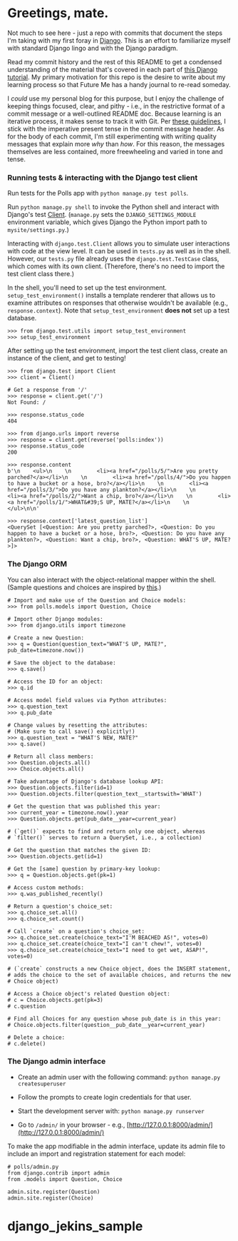 # Greetings, mate.

Not much to see here - just a repo with commits that document the steps I'm taking with my first foray in [Django](https://www.djangoproject.com/). This is an effort to familiarize myself with standard Django lingo and with the Django paradigm.

Read my commit history and the rest of this README to get a condensed understanding of the material that's covered in each part of [this Django tutorial](https://docs.djangoproject.com/en/2.0/intro/tutorial01/). My primary motivation for this repo is the desire to write about my learning process so that Future Me has a handy journal to re-read someday.

I *could* use my personal blog for this purpose, but I enjoy the challenge of keeping things focused, clear, and pithy - i.e., in the restrictive format of a commit message or a well-outlined README doc. Because learning is an iterative process, it makes sense to track it with Git. Per [these guidelines](https://git-scm.com/book/en/v2/Distributed-Git-Contributing-to-a-Project), I stick with the imperative present tense in the commit message header. As for the body of each commit, I'm still experimenting with writing quality messages that explain more *why* than *how*. For this reason, the messages themselves are less contained, more freewheeling and varied in tone and tense.

### Running tests & interacting with the Django test client
Run tests for the Polls app with `python manage.py test polls`.

Run `python manage.py shell` to invoke the Python shell and interact with Django's test [Client](https://docs.djangoproject.com/en/2.0/topics/testing/tools/#django.test.Client). (`manage.py` sets the `DJANGO_SETTINGS_MODULE` environment variable, which gives Django the Python import path to `mysite/settings.py`.)

Interacting with `django.test.Client` allows you to simulate user interactions with code at the view level. It can be used in `tests.py` as well as in the shell. However, our `tests.py` file already uses the `django.test.TestCase` class, which comes with its own client. (Therefore, there's no need to import the test client class there.)

In the shell, you'll need to set up the test environment. `setup_test_environment()` installs a template renderer that allows us to examine attributes on responses that otherwise wouldn't be available (e.g., `response.context`). Note that `setup_test_environment` **does not** set up a test database.

    >>> from django.test.utils import setup_test_environment
    >>> setup_test_environment

After setting up the test environment, import the test client class, create an instance of the client, and get to testing!

    >>> from django.test import Client
    >>> client = Client()

    # Get a response from '/'
    >>> response = client.get('/')
    Not Found: /

    >>> response.status_code
    404

    >>> from django.urls import reverse
    >>> response = client.get(reverse('polls:index'))
    >>> response.status_code
    200

    >>> response.content
    b'\n    <ul>\n    \n        <li><a href="/polls/5/">Are you pretty parched?</a></li>\n    \n        <li><a href="/polls/4/">Do you happen to have a bucket or a hose, bro?</a></li>\n    \n        <li><a href="/polls/3/">Do you have any plankton?</a></li>\n    \n        <li><a href="/polls/2/">Want a chip, bro?</a></li>\n    \n        <li><a href="/polls/1/">WHAT&#39;S UP, MATE?</a></li>\n    \n    </ul>\n\n'

    >>> response.context['latest_question_list']
    <QuerySet [<Question: Are you pretty parched?>, <Question: Do you happen to have a bucket or a hose, bro?>, <Question: Do you have any plankton?>, <Question: Want a chip, bro?>, <Question: WHAT'S UP, MATE?>]>

### The Django ORM
You can also interact with the object-relational mapper within the shell. (Sample questions and choices are inspired by [this](http://www.postkiwi.com/2008/beached-whale-in-new-zealand/).)

    # Import and make use of the Question and Choice models:
    >>> from polls.models import Question, Choice
    
    # Import other Django modules:
    >>> from django.utils import timezone
    
    # Create a new Question:
    >>> q = Question(question_text="WHAT'S UP, MATE?",
    pub_date=timezone.now())
    
    # Save the object to the database:
    >>> q.save()
    
    # Access the ID for an object:
    >>> q.id

    # Access model field values via Python attributes:
    >>> q.question_text
    >>> q.pub_date

    # Change values by resetting the attributes:
    # (Make sure to call save() explicitly!)
    >>> q.question_text = "WHAT'S NEW, MATE?"
    >>> q.save()

    # Return all class members:
    >>> Question.objects.all()
    >>> Choice.objects.all()
    
    # Take advantage of Django's database lookup API:
    >>> Question.objects.filter(id=1)
    >>> Question.objects.filter(question_text__startswith='WHAT')

    # Get the question that was published this year:
    >>> current_year = timezone.now().year
    >>> Question.objects.get(pub_date__year=current_year)

    # (`get()` expects to find and return only one object, whereas
    # `filter()` serves to return a QuerySet, i.e., a collection)

    # Get the question that matches the given ID:
    >>> Question.objects.get(id=1)

    # Get the [same] question by primary-key lookup:
    >>> q = Question.objects.get(pk=1)

    # Access custom methods:
    >>> q.was_published_recently()

    # Return a question's choice_set:
    >>> q.choice_set.all()
    >>> q.choice_set.count()

    # Call `create` on a question's choice_set:
    >>> q.choice_set.create(choice_text="I'M BEACHED AS!", votes=0)
    >>> q.choice_set.create(choice_text="I can't chew!", votes=0)
    >>> q.choice_set.create(choice_text="I need to get wet, ASAP!", votes=0)

    # (`create` constructs a new Choice object, does the INSERT statement,
    # adds the choice to the set of available choices, and returns the new
    # Choice object)

    # Access a Choice object's related Question object:
    # c = Choice.objects.get(pk=3)
    # c.question

    # Find all Choices for any question whose pub_date is in this year:
    # Choice.objects.filter(question__pub_date__year=current_year)

    # Delete a choice:
    # c.delete()

### The Django admin interface
* Create an admin user with the following command:
`python manage.py createsuperuser`

* Follow the prompts to create login credentials for that user.

* Start the development server with:
`python manage.py runserver`

* Go to `/admin/` in your browser - e.g., [http://127.0.0.1:8000/admin/](http://127.0.0.1:8000/admin/)

To make the app modifiable in the admin interface, update its admin file to include an import and registration statement for each model:

    # polls/admin.py
    from django.contrib import admin
    from .models import Question, Choice
   
    admin.site.register(Question)
    admin.site.register(Choice)
# django_jekins_sample
